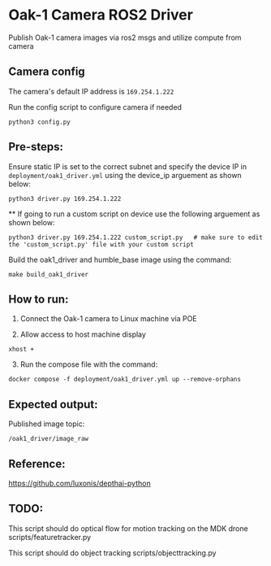# Oak-1 Camera ROS2 Driver

Publish Oak-1 camera images via ros2 msgs and utilize compute from camera 

## Camera config

The camera's default IP address is `169.254.1.222`

Run the config script to configure camera if needed
```
python3 config.py
```

## Pre-steps:

Ensure static IP is set to the correct subnet and specify the device IP in `deployment/oak1_driver.yml` using the device_ip arguement as shown below:
```
python3 driver.py 169.254.1.222
```

** If going to run a custom script on device use the following arguement as shown below:
```
python3 driver.py 169.254.1.222 custom_script.py   # make sure to edit the 'custom_script.py' file with your custom script
```

Build the oak1_driver and humble_base image using the command: 
```
make build_oak1_driver
```

## How to run:

1. Connect the Oak-1 camera to Linux machine via POE

2. Allow access to host machine display
```
xhost +
```

3. Run the compose file with the command: 
```
docker compose -f deployment/oak1_driver.yml up --remove-orphans
```

## Expected output:

Published image topic:
```
/oak1_driver/image_raw
```
## Reference:

https://github.com/luxonis/depthai-python


## TODO:

This script should do optical flow for motion tracking on the MDK drone
scripts/featuretracker.py

This script should do object tracking
scripts/objecttracking.py


